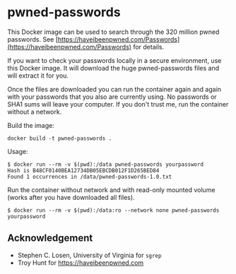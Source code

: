 # pwned-passwords

This Docker image can be used to search through the 320 million pwned passwords.
See [https://haveibeenpwned.com/Passwords](https://haveibeenpwned.com/Passwords) for details.

If you want to check your passwords locally in a secure environment, use
this Docker image. It will download the huge pwned-passwords files and
will extract it for you.

Once the files are downloaded you can run the container again and again
with your passwords that you also are currently using. No passwords or SHA1
sums will leave your computer. If you don't trust me, run the container
without a network.

Build the image:

```
docker build -t pwned-passwords .
```

Usage:

```
$ docker run --rm -v $(pwd):/data pwned-passwords yourpassword
Hash is B48CF0140BEA12734DB05EBCDB012F1D265BED84
Found 1 occurrences in /data/pwned-passwords-1.0.txt
```

Run the container without network and with read-only mounted volume (works after you have downloaded all files).

```
$ docker run --rm -v $(pwd):/data:ro --network none pwned-passwords yourpassword
```

## Acknowledgement

* Stephen C. Losen, University of Virginia for `sgrep`
* Troy Hunt for https://haveibeenpwned.com
